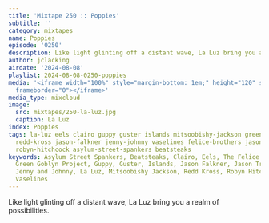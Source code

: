 ```yaml
---
title: 'Mixtape 250 :: Poppies'
subtitle: ''
category: mixtapes
name: Poppies
episode: '0250'
description: Like light glinting off a distant wave, La Luz bring you a realm of possibilities.
author: jclacking
airdate: '2024-08-08'
playlist: 2024-08-08-0250-poppies
media: '<iframe width="100%" style="margin-bottom: 1em;" height="120" src="https://www.mixcloud.com/widget/iframe/?feed=%2Flouderthanwar%2Fthe-mixtape-250-poppies-2024-08-08%2F&hide_artwork=1&hide_cover=1&light=1"
  frameborder="0"></iframe>'
media_type: mixcloud
image:
  src: mixtapes/250-la-luz.jpg
  caption: La Luz
index: Poppies
tags: la-luz eels clairo guppy guster islands mitsoobishy-jackson green-goblyn-project
  redd-kross jason-falkner jenny-johnny vaselines felice-brothers jason-trachtenburg
  robyn-hitchcock asylum-street-spankers beatsteaks
keywords: Asylum Street Spankers, Beatsteaks, Clairo, Eels, The Felice Brothers, The
  Green Goblyn Project, Guppy, Guster, Islands, Jason Falkner, Jason Trachtenburg,
  Jenny and Johnny, La Luz, Mitsoobishy Jackson, Redd Kross, Robyn Hitchcock, The
  Vaselines
---
```

Like light glinting off a distant wave, La Luz bring you a realm of possibilities.
